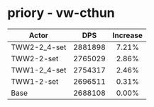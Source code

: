 # priory - vw-cthun
| Actor | DPS | Increase |
|---|:---:|:---:|
|TWW2-2_4-set|2881898|7.21%|
|TWW2-2-set|2765029|2.86%|
|TWW1-2_4-set|2754317|2.46%|
|TWW1-2-set|2696511|0.31%|
|Base|2688108|0.00%|
